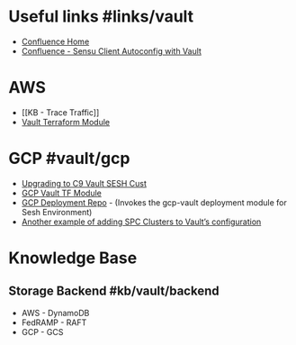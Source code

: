 # Useful links #links/vault
- [Confluence Home](https://confluence.workday.com/display/INFRA/Vault)
- [Confluence - Sensu Client Autoconfig with Vault](https://confluence.workday.com/display/INFRA/Sensu+Client+Autoconfig+with+Vault)
# AWS
- [[KB - Trace Traffic]]
- [Vault Terraform Module](https://ghe.megaleo.com/Pi-PublicCloud-TF-Modules/vault/blob/master/module.tf)
# GCP #vault/gcp
- [Upgrading to C9 Vault SESH Cust](https://jira2.workday.com/browse/INFGCP-4088)  
- [GCP Vault TF Module](https://ghe.megaleo.com/INFGCP-TF-Modules/gcp-vault/tree/main/modules)  
- [GCP Deployment Repo](https://ghe.megaleo.com/INFGCP-Services/gcp-deployment/blob/main/environments/us-inf-sesh-cust-t0/vault/main.tf) - (Invokes the gcp-vault deployment module for Sesh Environment)
- [Another example of adding SPC Clusters to Vault’s configuration](https://ghe.megaleo.com/INFGCP-Services/gcp-deployment/pull/867)
# Knowledge Base
## Storage Backend #kb/vault/backend
- AWS - DynamoDB
- FedRAMP - RAFT
- GCP - GCS
